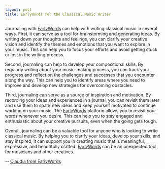 ```yaml
---
layout: post
title: EarlyWords for the Classical Music Writer
---
```

Journaling with [EarlyWords](https://earlywords.io/) can help with writing classical music in several ways. First, it can serve as a tool for brainstorming and generating ideas. By writing down your thoughts and feelings, you can clarify your creative vision and identify the themes and emotions that you want to explore in your music. This can help you to focus your efforts and avoid getting stuck or lost in the writing process.

Second, journaling can help to develop your compositional skills. By regularly writing about your music-making process, you can track your progress and reflect on the challenges and successes that you encounter along the way. This can help you to identify areas where you need to improve and develop new strategies for overcoming obstacles.

Third, journaling can serve as a source of inspiration and motivation. By recording your ideas and experiences in a journal, you can revisit them later and use them to spark new ideas and keep yourself motivated to continue working on your music. The [EarlyWords](https://earlywords.io/) platform allows you to revisit your words whenever you desire. This can help you to stay engaged and enthusiastic about your creative pursuits, even when the going gets tough.

Overall, journaling can be a valuable tool for anyone who is looking to write classical music. By helping you to clarify your ideas, develop your skills, and stay inspired, it can support you in creating music that is meaningful, expressive, and beautifully crafted. [EarlyWords](https://earlywords.io/) can be an unexpected tool for musicians and other creatives.

-- [Claudia from EarlyWords](https://earlywords.io/about)
